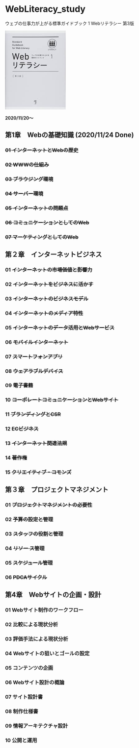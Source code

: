 # WebLiteracy_study

ウェブの仕事力が上がる標準ガイドブック 1 Webリテラシー 第3版

![books](./docs/books.jpg)

**2020/11/20〜**

## 第1章　Webの基礎知識 (2020/11/24 Done)

### ~~01 インターネットとWebの歴史~~

### ~~02 WWWの仕組み~~

### ~~03 ブラウジング環境~~

### ~~04 サーバー環境~~

### ~~05 インターネットの問題点~~

### ~~06 コミュニケーションとしてのWeb~~

### ~~07 マーケティングとしてのWeb~~



## 第２章　インターネットビジネス

### 01 ~~インターネットの市場価値と影響力~~

### 02 ~~インターネットをビジネスに活かす~~

### 03 ~~インターネットのビジネスモデル~~

### 04 ~~インターネットのメディア特性~~

### 05 ~~インターネットのデータ活用とWebサービス~~

### 06 ~~モバイルインターネット~~

### 07 ~~スマートフォンアプリ~~

### 08 ~~ウェアラブルデバイス~~

### 09 ~~電子書籍~~

### 10 ~~コーポレートコミュニケーションとWebサイト~~

### 11 ~~ブランディングとCSR~~

### 12 ~~ECビジネス~~

### 13 ~~インターネット関連法規~~

### 14 ~~著作権~~

### 15 ~~クリエイティブ・コモンズ~~



## 第３章　プロジェクトマネジメント

### 01 ~~プロジェクトマネジメントの必要性~~

### 02 ~~予算の設定と管理~~

### 03 ~~スタッフの役割と管理~~

### 04 ~~リソー ス管理~~

### 05 ~~スケジュール管理~~

### 06 ~~PDCAサイクル~~



## 第4章　Webサイトの企画・設計

### 01 Webサイト制作のワークフロー

### 02 比較による現状分析

### 03 評価手法による現状分析

### 04 Webサイトの狙いとゴールの設定

### 05 コンテンツの企画

### 06 Webサイト設計の概論

### 07 サイト設計書

### 08 制作仕様書

### 09 情報アーキテクチャ設計

### 10 公開と運用